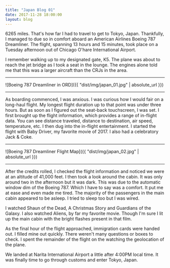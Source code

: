 ```yaml
---
title: "Japan Blog 01"
date: 2017-11-28 18:00:00
layout: blog
---
```


6265 miles. That's how far I had to travel to get to Tokyo, Japan. Thankfully, I managed to due so in comfort aboard an American Airlines Boeing 787 Dreamliner. The flight, spanning 13 hours and 15 minutes, took place on a Tuesday afternoon out of Chicago O'hare International Airport.

I remember walking up to my designated gate, K5. The plane was about to reach the jet bridge as I took a seat in the lounge. The engines alone told me that this was a larger aircraft than the CRJs in the area.

---

![Boeing 787 Dreamliner in ORD]({{ "dist/img/japan_01.jpg" | absolute_url }})

---

As boarding commenced, I was anxious. I was curious how I would fair on a long-haul flight. My longest flight duration up to that point was under three hours. But as soon as I figured out the seat-back touchscreen, I was set. I first brought up the flight information, which provides a range of in-flight data. You can see distance traveled, distance to destination, air speed, temperature, etc. I then dug into the in-flight entertainment. I started the flight with Baby Driver, my favorite movie of 2017. I also had a celebratory Jack &amp; Coke.

---

![Boeing 787 Dreamliner Flight Map]({{ "dist/img/japan_02.jpg" | absolute_url }})

---

After the credits rolled, I checked the flight information and noticed we were at an altitude of 41,000 feet. I then took a look around the cabin. It was only around two in the afternoon but it was dark. This was due to the automatic window dim of the Boeing 787. Which I have to say was a comfort. It put me at ease and even made me tired. The majority of the passengers in the main cabin appeared to be asleep. I tried to sleep too but I was wired.

I watched Shaun of the Dead, A Christmas Story and Guardians of the Galaxy. I also watched Aliens, by far my favorite movie. Though I'm sure I lit up the main cabin with the bright flashes present in that film.

As the final hour of the flight approached, immigration cards were handed out. I filled mine out quickly. There weren't many questions or boxes to check. I spent the remainder of the flight on the watching the geolocation of the plane.

We landed at Narita International Airport a little after 4:00PM local time. It was finally time to go through customs and enter Tokyo, Japan.